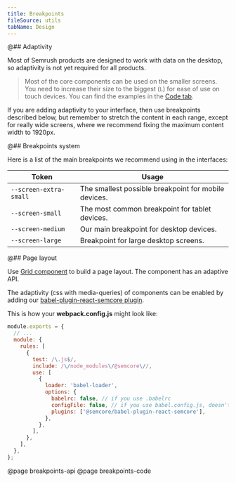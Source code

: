 ```yaml
---
title: Breakpoints
fileSource: utils
tabName: Design
---
```


@## Adaptivity

Most of Semrush products are designed to work with data on the desktop, so adaptivity is not yet required for all products.

> Most of the core components can be used on the smaller screens. You need to increase their size to the biggest (`L`) for ease of use on touch devices. You can find the examples in the [Code tab](/layout/breakpoints/breakpoints-code/).

If you are adding adaptivity to your interface, then use breakpoints described below, but remember to stretch the content in each range, except for really wide screens, where we recommend fixing the maximum content width to 1920px.

@## Breakpoints system

Here is a list of the main breakpoints we recommend using in the interfaces:

| Token                  | Usage                                                |
| ---------------------- | ---------------------------------------------------- |
| `--screen-extra-small` | The smallest possible breakpoint for mobile devices. |
| `--screen-small`       | The most common breakpoint for tablet devices.       |
| `--screen-medium`      | Our main breakpoint for desktop devices.             |
| `--screen-large`       | Breakpoint for large desktop screens.                |

@## Page layout

Use [Grid component](/layout/grid-system/) to build a page layout. The component has an adaptive API.

The adaptivity (css with media-queries) of components can be enabled by adding our [babel-plugin-react-semcore plugin](https://github.com/semrush/intergalactic/blob/master/tools/babel-plugin-react-semcore/README.md).

This is how your **webpack.config.js** might look like:

```js
module.exports = {
  // ...
  module: {
    rules: [
      {
        test: /\.js$/,
        include: /\/node_modules\/@semcore\//,
        use: [
          {
            loader: 'babel-loader',
            options: {
              babelrc: false, // if you use .babelrc
              configFile: false, // if you use babel.config.js, doesn't affect babelrc option https://babeljs.io/docs/en/options#configfile
              plugins: ['@semcore/babel-plugin-react-semcore'],
            },
          },
        ],
      },
    ],
  },
};
```

@page breakpoints-api
@page breakpoints-code
